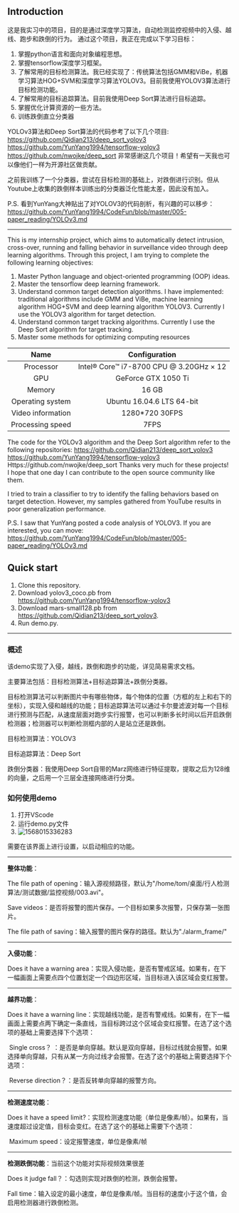 ## Introduction

这是我实习中的项目，目的是通过深度学习算法，自动检测监控视频中的入侵、越线、跑步和跌倒的行为。
通过这个项目，我正在完成以下学习目标：
1. 掌握python语言和面向对象编程思想。
2. 掌握tensorflow深度学习框架。
3. 了解常用的目标检测算法。我已经实现了：传统算法包括GMM和ViBe，机器学习算法HOG+SVM和深度学习算法YOLOV3。目前我使用YOLOV3算法进行目标检测功能。
4. 了解常用的目标追踪算法。目前我使用Deep Sort算法进行目标追踪。
5. 掌握优化计算资源的一些方法。
6. 训练跌倒直立分类器

YOLOv3算法和Deep Sort算法的代码参考了以下几个项目:
 https://github.com/Qidian213/deep_sort_yolov3
 https://github.com/YunYang1994/tensorflow-yolov3
 https://github.com/nwojke/deep_sort
 非常感谢这几个项目！希望有一天我也可以像他们一样为开源社区做贡献。

 之前我训练了一个分类器，尝试在目标检测的基础上，对跌倒进行识别。但从Youtube上收集的跌倒样本训练出的分类器泛化性能太差，因此没有加入。

 P.S. 看到YunYang大神贴出了对YOLOV3的代码剖析，有兴趣的可以移步：
 https://github.com/YunYang1994/CodeFun/blob/master/005-paper_reading/YOLOv3.md

---

This is my internship project, which aims to automatically detect intrusion, cross-over, running and falling behavior in surveillance video through deep learning algorithms.
Through this project, I am trying to complete the following learning objectives:

1. Master Python language and object-oriented programming (OOP) ideas.
2. Master the tensorflow deep learning framework.
3. Understand common target detection algorithms. I have implemented: traditional algorithms include GMM and ViBe, machine learning algorithm HOG+SVM and deep learning algorithm YOLOV3. Currently I use the YOLOV3 algorithm for target detection.
4. Understand common target tracking algorithms. Currently I use the Deep Sort algorithm for target tracking.
5. Master some methods for optimizing computing resources

|       Name        |              Configuration              |
| :---------------: | :-------------------------------------: |
|     Processor     | Intel® Core™ i7-8700 CPU @ 3.20GHz × 12 |
|        GPU        |           GeForce GTX 1050 Ti           |
|      Memory       |                  16 GB                  |
| Operating system  |        Ubuntu 16.04.6 LTS 64-bit        |
| Video information |             1280*720 30FPS              |
| Processing speed  |                  7FPS                   |

The code for the YOLOv3 algorithm and the Deep Sort algorithm refer to the following repositories:
  https://github.com/Qidian213/deep_sort_yolov3
  https://github.com/YunYang1994/tensorflow-yolov3
  Https://github.com/nwojke/deep_sort
Thanks very much for these projects! I hope that one day I can contribute to the open source community like them.

I tried to train a classifier to try to identify the falling behaviors based on target detection. However, my samples gathered from YouTube results in poor generalization performance.

P.S. I saw that YunYang posted a code analysis of YOLOV3. If you are interested, you can move:
https://github.com/YunYang1994/CodeFun/blob/master/005-paper_reading/YOLOv3.md

## Quick start

  1. Clone this repository.
  2. Download yolov3_coco.pb from https://github.com/YunYang1994/tensorflow-yolov3
  3. Download mars-small128.pb from https://github.com/Qidian213/deep_sort_yolov3.
  4. Run demo.py.

---

### 概述

该demo实现了入侵，越线，跌倒和跑步的功能，详见简易需求文档。

主要算法包括：目标检测算法+目标追踪算法+跌倒分类器。

目标检测算法可以判断图片中有哪些物体，每个物体的位置（方框的左上和右下的坐标），实现入侵和越线的功能；目标追踪算法可以通过卡尔曼滤波对每一个目标进行预测与匹配，从速度层面对跑步实行报警，也可以判断多长时间以后开启跌倒检测器；检测器可以判断检测框内部的人是站立还是跌倒。

目标检测算法：YOLOV3

目标追踪算法：Deep Sort

跌倒分类器：我使用Deep Sort自带的Marz网络进行特征提取，提取之后为128维的向量，之后用一个三层全连接网络进行分类。

### 如何使用demo

1. 打开VScode
2. 运行demo.py文件
3. ![1568015336283](/home/tom/.config/Typora/typora-user-images/1568015336283.png)

需要在该界面上进行设置，以启动相应的功能。

------

**整体功能**：

The file path of opening：输入源视频路径，默认为"/home/tom/桌面/行人检测算法/测试数据/监控视频/003.avi"。

Save videos：是否将报警的图片保存。一个目标如果多次报警，只保存第一张图片。

The file path of saving：输入报警的图片保存的路径。默认为"./alarm_frame/"

------

**入侵功能**：

Does it have a warning area：实现入侵功能，是否有警戒区域。如果有，在下一幅画面上需要点四个位置划定一个四边形区域，当目标进入该区域会变红报警。

------

**越界功能**：

Does it have a warning line：实现越线功能，是否有警戒线。如果有，在下一幅画面上需要点两下确定一条直线，当目标跨过这个区域会变红报警。在选了这个选项的基础上需要选择下个选项：

​			Single cross？ ：是否是单向穿越。默认是双向穿越，目标过线就会报警。如果选择单向穿越，只有从某一方向过线才会报警。在选了这个的基础上需要选择下个选项：

​			Reverse direction？：是否反转单向穿越的报警方向。

------

**检测速度功能**：

Does it have a speed limit?：实现检测速度功能（单位是像素/帧）。如果有，当速度超过设定值，目标会变红。在选了这个的基础上需要下个选项：

​	Maximum  speed：设定报警速度，单位是像素/帧

------

**检测跌倒功能**：当前这个功能对实际视频效果很差

Does it judge fall？：勾选则实现对跌倒的检测，跌倒会报警。

Fall time：输入设定的最小速度，单位是像素/帧。当目标的速度小于这个值，会启用检测器进行跌倒检测。
